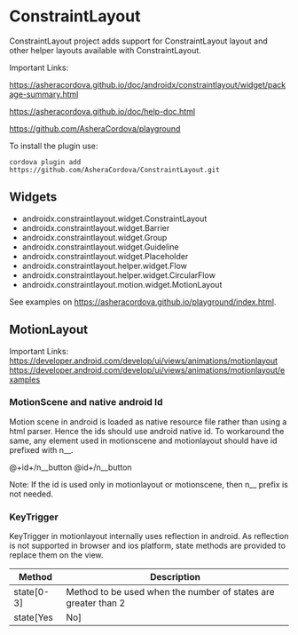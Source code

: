 # ConstraintLayout

ConstraintLayout project adds support for ConstraintLayout layout and other helper layouts available with ConstraintLayout.

Important Links:

https://asheracordova.github.io/doc/androidx/constraintlayout/widget/package-summary.html

https://asheracordova.github.io/doc/help-doc.html

https://github.com/AsheraCordova/playground

To install the plugin use:

```
cordova plugin add https://github.com/AsheraCordova/ConstraintLayout.git
```

## Widgets

* androidx.constraintlayout.widget.ConstraintLayout
* androidx.constraintlayout.widget.Barrier
* androidx.constraintlayout.widget.Group
* androidx.constraintlayout.widget.Guideline
* androidx.constraintlayout.widget.Placeholder
* androidx.constraintlayout.helper.widget.Flow
* androidx.constraintlayout.helper.widget.CircularFlow
* androidx.constraintlayout.motion.widget.MotionLayout

See examples on https://asheracordova.github.io/playground/index.html.

## MotionLayout

Important Links:
https://developer.android.com/develop/ui/views/animations/motionlayout
https://developer.android.com/develop/ui/views/animations/motionlayout/examples

### MotionScene and native android Id
Motion scene in android is loaded as native resource file rather than using a html parser. Hence the ids should use android native id. To workaround the same, any element used in motionscene and motionlayout should have id prefixed with n__.

@+id+/n__button
@id+/n__button

Note: If the id is used only in motionlayout or motionscene, then n__ prefix is not needed.

### KeyTrigger
KeyTrigger in motionlayout internally uses reflection in android. As reflection is not supported in browser and ios platform, state methods are provided to replace them on the view. 

Method        | Description
------------- | -------------
state[0-3]    | Method to be used when the number of states are greater than 2
state[Yes|No] | Method to be used when the number of states is 2. hide and show methods are provided which triggers visibility change.
